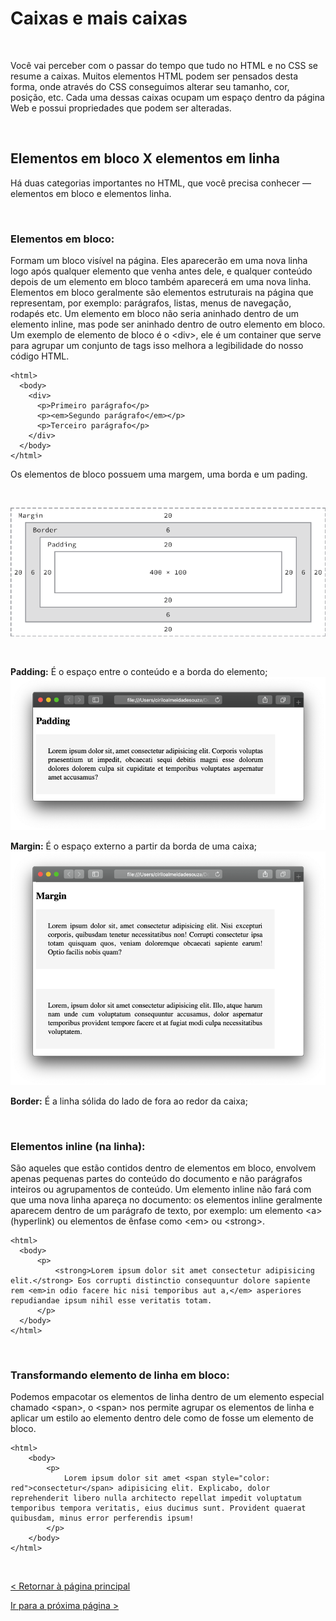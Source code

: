  # Caixas e mais caixas
   
  
&nbsp;
  
  
Você vai perceber com o passar do tempo que tudo no HTML e no CSS se resume a caixas. Muitos elementos HTML podem ser pensados desta forma, onde através do CSS conseguimos alterar seu tamanho, cor, posição, etc.
Cada uma dessas caixas ocupam um espaço dentro da página Web e possui propriedades que podem ser alteradas.

  
  
&nbsp;
  
  

## Elementos em bloco X elementos em linha
  
  
Há duas categorias importantes no HTML, que você precisa conhecer — elementos em bloco e elementos linha.

  
  
&nbsp;
  
  
### Elementos em bloco:
Formam um bloco visível na página. Eles aparecerão em uma nova linha logo após qualquer elemento que venha antes dele, e qualquer conteúdo depois de um elemento em bloco também aparecerá em uma nova linha. Elementos em bloco geralmente são elementos estruturais na página que representam, por exemplo: parágrafos, listas, menus de navegação, rodapés etc. Um elemento em bloco não seria aninhado dentro de um elemento inline, mas pode ser aninhado dentro de outro elemento em bloco.
Um exemplo de elemento de bloco é o \<div\>, ele é um container que serve para agrupar um conjunto de tags isso melhora a legibilidade do nosso código HTML.

```
<html>
  <body>
    <div>
      <p>Primeiro parágrafo</p>
      <p><em>Segundo parágrafo</em></p>
      <p>Terceiro parágrafo</p>
    </div>
  </body>
</html>
```
  
Os elementos de bloco possuem uma margem, uma borda e um pading.
  
  
&nbsp;
  
  
![Box Model](imagens/bloco.png)
  
  
&nbsp;
  
  
**Padding:** É o espaço entre o conteúdo e a borda do elemento;
![Padding](imagens/padding.png)
  
  
  
**Margin:** É o espaço externo a partir da borda de uma caixa;
![Margin](imagens/margin.png)
  
  
**Border:** É a linha sólida do lado de fora ao redor da caixa;
  
  
&nbsp;
  
  
### Elementos inline (na linha):
São aqueles que estão contidos dentro de elementos em bloco, envolvem apenas pequenas partes do conteúdo do documento e não parágrafos inteiros ou agrupamentos de conteúdo. Um elemento inline não fará com que uma nova linha apareça no documento: os elementos inline geralmente aparecem dentro de um parágrafo de texto, por exemplo: um elemento \<a\>  (hyperlink) ou elementos de ênfase como \<em\> ou \<strong\>.
  
```
<html>
  <body>
      <p>
          <strong>Lorem ipsum dolor sit amet consectetur adipisicing elit.</strong> Eos corrupti distinctio consequuntur dolore sapiente rem <em>in odio facere hic nisi temporibus aut a,</em> asperiores repudiandae ipsum nihil esse veritatis totam.
      </p>
  </body>
</html>
```
  
  
&nbsp;
  
  
### Transformando elemento de linha em bloco:
Podemos empacotar os elementos de linha dentro de um elemento especial chamado \<span\>, o \<span\> nos permite agrupar os elementos de linha e aplicar um estilo ao elemento dentro dele como de fosse um elemento de bloco.
  
```
<html>
    <body>
        <p>
            Lorem ipsum dolor sit amet <span style="color: red">consectetur</span> adipisicing elit. Explicabo, dolor reprehenderit libero nulla architecto repellat impedit voluptatum temporibus tempora veritatis, eius ducimus sunt. Provident quaerat quibusdam, minus error perferendis ipsum!
        </p>
    </body>
</html>
```
  
  
&nbsp;
  
  

[< Retornar à página principal](../README.md)
  
  
[Ir para a próxima página >](7-Uma-imagem-vale-mais-que-mil-palavras.md)
